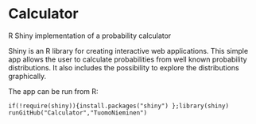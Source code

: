 # Calculator
R Shiny implementation of a probability calculator

Shiny is an R library for creating interactive web applications. 
This simple app allows the user to calculate probabilities from well known probability distributions. 
It also includes the possibility to explore the distributions graphically.  

The app can be run from R:

`if(!require(shiny)){install.packages("shiny") };library(shiny)`
`runGitHub("Calculator","TuomoNieminen")`
